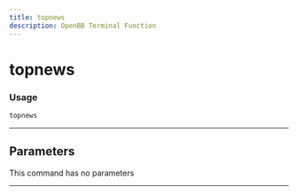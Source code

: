 ```yaml
---
title: topnews
description: OpenBB Terminal Function
---
```


# topnews



### Usage

```python
topnews
```

---

## Parameters

This command has no parameters


---
